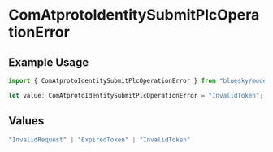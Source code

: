 # ComAtprotoIdentitySubmitPlcOperationError

## Example Usage

```typescript
import { ComAtprotoIdentitySubmitPlcOperationError } from "bluesky/models/errors";

let value: ComAtprotoIdentitySubmitPlcOperationError = "InvalidToken";
```

## Values

```typescript
"InvalidRequest" | "ExpiredToken" | "InvalidToken"
```